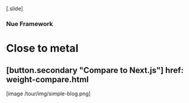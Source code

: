 
[.slide]
  ### Nue Framework
  # Close to metal

  [button.secondary "Compare to Next.js"]
    href: weight-compare.html
  ---

  [image /tour/img/simple-blog.png]
